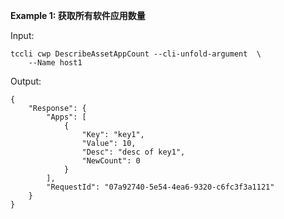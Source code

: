 **Example 1: 获取所有软件应用数量**



Input: 

```
tccli cwp DescribeAssetAppCount --cli-unfold-argument  \
    --Name host1
```

Output: 
```
{
    "Response": {
        "Apps": [
            {
                "Key": "key1",
                "Value": 10,
                "Desc": "desc of key1",
                "NewCount": 0
            }
        ],
        "RequestId": "07a92740-5e54-4ea6-9320-c6fc3f3a1121"
    }
}
```

